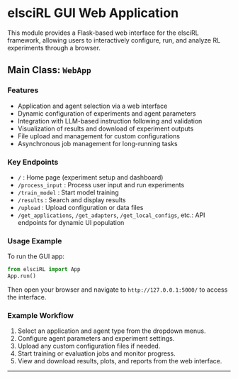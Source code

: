 <!-- filepath: /home/philip/Documents/elsciRL-Wiki/Documentation/GUI/app.md -->

# elsciRL GUI Web Application

This module provides a Flask-based web interface for the elsciRL framework, allowing users to interactively configure, run, and analyze RL experiments through a browser.

## Main Class: `WebApp`

### Features
- Application and agent selection via a web interface
- Dynamic configuration of experiments and agent parameters
- Integration with LLM-based instruction following and validation
- Visualization of results and download of experiment outputs
- File upload and management for custom configurations
- Asynchronous job management for long-running tasks

### Key Endpoints
- `/` : Home page (experiment setup and dashboard)
- `/process_input` : Process user input and run experiments
- `/train_model` : Start model training
- `/results` : Search and display results
- `/upload` : Upload configuration or data files
- `/get_applications`, `/get_adapters`, `/get_local_configs`, etc.: API endpoints for dynamic UI population

### Usage Example

To run the GUI app:

```python
from elsciRL import App
App.run()
```

Then open your browser and navigate to `http://127.0.0.1:5000/` to access the interface.

### Example Workflow
1. Select an application and agent type from the dropdown menus.
2. Configure agent parameters and experiment settings.
3. Upload any custom configuration files if needed.
4. Start training or evaluation jobs and monitor progress.
5. View and download results, plots, and reports from the web interface.

---